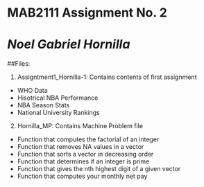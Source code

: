 **MAB2111 Assignment No. 2**  
===
*Noel Gabriel Hornilla*
===

##Files:

1. Assigntment1_Hornilla-1: Contains contents of first assignment
* WHO Data
* Hisotrical NBA Performance
* NBA Season Stats
* National University Rankings

2. Hornilla_MP: Contains Machine Problem file
* Function that computes the factorial of an integer
* Function that removes NA values in a vector
* Function that sorts a vector in decreasing order
* Function that determines if an integer is prime
* Function that gives the nth highest digit of a given vector
* Function that computes your monthly net pay